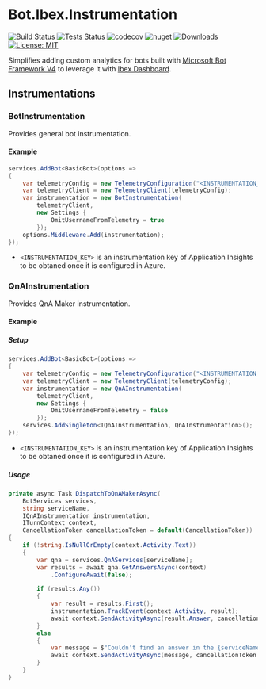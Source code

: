 # Bot.Ibex.Instrumentation

[![Build Status](https://ci.appveyor.com/api/projects/status/github/ObjectivityLtd/Bot.Ibex.Instrumentation?branch=master&svg=true)](https://ci.appveyor.com/project/ObjectivityAdminsTeam/bot-ibex-instrumentation) [![Tests Status](https://img.shields.io/appveyor/tests/ObjectivityAdminsTeam/bot-ibex-instrumentation/master.svg)](https://ci.appveyor.com/project/ObjectivityAdminsTeam/bot-ibex-instrumentation) [![codecov](https://codecov.io/gh/ObjectivityLtd/Bot.Ibex.Instrumentation/branch/master/graph/badge.svg)](https://codecov.io/gh/ObjectivityLtd/Bot.Ibex.Instrumentation)   [![nuget](https://img.shields.io/nuget/v/Bot.Ibex.Instrumentation.svg) ![Downloads](https://img.shields.io/nuget/dt/Bot.Ibex.Instrumentation.svg)](https://www.nuget.org/packages/Bot.Ibex.Instrumentation/) [![License: MIT](https://img.shields.io/badge/License-MIT-brightgreen.svg)](https://opensource.org/licenses/MIT)

Simplifies adding custom analytics for bots built with [Microsoft Bot Framework V4](https://dev.botframework.com) to leverage it with [Ibex Dashboard](https://github.com/Azure/ibex-dashboard).

## Instrumentations

### BotInstrumentation

Provides general bot instrumentation.

#### Example

```csharp
services.AddBot<BasicBot>(options =>
{
    var telemetryConfig = new TelemetryConfiguration("<INSTRUMENTATION_KEY>");
    var telemetryClient = new TelemetryClient(telemetryConfig);
    var instrumentation = new BotInstrumentation(
        telemetryClient,
        new Settings {
            OmitUsernameFromTelemetry = true
        });
    options.Middleware.Add(instrumentation);
});
```

* `<INSTRUMENTATION_KEY>` is an instrumentation key of Application Insights to be obtaned once it is configured in Azure.

### QnAInstrumentation

Provides QnA Maker instrumentation.

#### Example

##### Setup

```csharp
services.AddBot<BasicBot>(options =>
{
    var telemetryConfig = new TelemetryConfiguration("<INSTRUMENTATION_KEY>");
    var telemetryClient = new TelemetryClient(telemetryConfig);
    var instrumentation = new QnAInstrumentation(
        telemetryClient,
        new Settings {
            OmitUsernameFromTelemetry = false
        });
    services.AddSingleton<IQnAInstrumentation, QnAInstrumentation>();
});
```

* `<INSTRUMENTATION_KEY>` is an instrumentation key of Application Insights to be obtaned once it is configured in Azure.

##### Usage

```csharp
private async Task DispatchToQnAMakerAsync(
    BotServices services,
    string serviceName,
    IQnAInstrumentation instrumentation,
    ITurnContext context,
    CancellationToken cancellationToken = default(CancellationToken))
{
    if (!string.IsNullOrEmpty(context.Activity.Text))
    {
        var qna = services.QnAServices[serviceName];
        var results = await qna.GetAnswersAsync(context)
            .ConfigureAwait(false);

        if (results.Any())
        {
            var result = results.First();
            instrumentation.TrackEvent(context.Activity, result);
            await context.SendActivityAsync(result.Answer, cancellationToken: cancellationToken);
        }
        else
        {
            var message = $"Couldn't find an answer in the {serviceName}.";
            await context.SendActivityAsync(message, cancellationToken: cancellationToken);
        }
    }
}
```